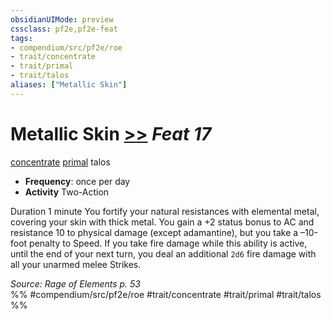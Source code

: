 ```yaml
---
obsidianUIMode: preview
cssclass: pf2e,pf2e-feat
tags:
- compendium/src/pf2e/roe
- trait/concentrate
- trait/primal
- trait/talos
aliases: ["Metallic Skin"]
---
```

# Metallic Skin  [>>](chapter-9-playing-the-game.md#Actions "Two-Action") *Feat 17*  
[concentrate](concentrate.md "Concentrate Action & Ability Trait")  [primal](primal.md "Primal Tradition Trait")  talos  

- **Frequency**: once per day
- **Activity** Two-Action

Duration 1 minute You fortify your natural resistances with elemental metal, covering your skin with thick metal. You gain a +2 status bonus to AC and resistance 10 to physical damage (except adamantine), but you take a –10-foot penalty to Speed. If you take fire damage while this ability is active, until the end of your next turn, you deal an additional `2d6` fire damage with all your unarmed melee Strikes.

*Source: Rage of Elements p. 53*  
%% #compendium/src/pf2e/roe #trait/concentrate #trait/primal #trait/talos %%